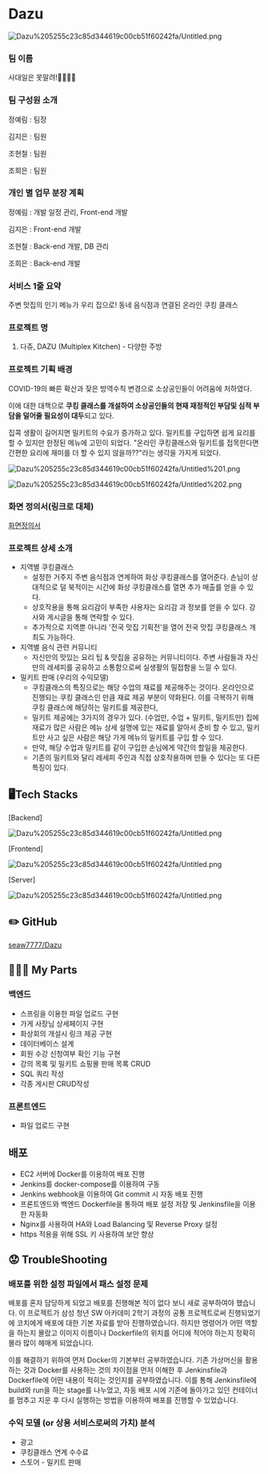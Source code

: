 # Dazu

![Dazu%205255c23c85d344619c00cb51f60242fa/Untitled.png](Dazu%205255c23c85d344619c00cb51f60242fa/Untitled.png)

### 팀 이름

사대일은 못말려!👨‍👩‍👧‍👧

### 팀 구성원 소개

정예림 : 팀장

김지은 : 팀원

조현철 : 팀원

조희은 : 팀원

### 개인 별 업무 분장 계획

정예림 : 개발 일정 관리, Front-end 개발

김지은 : Front-end 개발

조현철 : Back-end 개발, DB 관리

조희은 : Back-end 개발

### 서비스 1줄 요약

주변 맛집의 인기 메뉴가 우리 집으로! 동네 음식점과 연결된 온라인 쿠킹 클래스

### 프로젝트 명

1. 다쥬, DAZU (Multiplex Kitchen) - 다양한 주방

### 프로젝트 기획 배경

COVID-19의 빠른 확산과 잦은 방역수칙 변경으로 소상공인들이 어려움에 처하였다.

이에 대한 대책으로 **쿠킹 클래스를 개설하여 소상공인들의 현재 재정적인 부담및 심적 부담을 덜어줄 필요성이 대두**되고 있다.

집콕 생활이 길어지면 밀키트의 수요가 증가하고 있다. 밀키트를 구입하면 쉽게 요리를 할 수 있지만 한정된 메뉴에 고민이 되었다. "온라인 쿠킹클래스와 밀키트를 접목한다면 간편한 요리에 재미를 더 할 수 있지 않을까??"라는 생각을 가지게 되었다.

![Dazu%205255c23c85d344619c00cb51f60242fa/Untitled%201.png](Dazu%205255c23c85d344619c00cb51f60242fa/Untitled%201.png)

![Dazu%205255c23c85d344619c00cb51f60242fa/Untitled%202.png](Dazu%205255c23c85d344619c00cb51f60242fa/Untitled%202.png)

### 화면 정의서(링크로 대체)

[화면정의서](https://www.notion.so/80b7e8725f9b43219aa8793b042a95bb)

### 프로젝트 상세 소개

- 지역별 쿠킹클래스
    - 설정한 거주지 주변 음식점과 연계하여 화상 쿠킹클래스를 열어준다. 손님이 상대적으로 덜 북적이는 시간에 화상 쿠킹클래스를 열면 추가 매출를 얻을 수 있다.
    - 상호작용을 통해 요리감이 부족한 사용자는 요리감 과 정보를 얻을 수 있다. 강사와 게시글을 통해 연락할 수 있다.
    - 추가적으로 지역뿐 아니라 '전국 맛집 기획전'을 열어 전국 맛집 쿠킹클래스 개최도 가능하다.
- 지역별 음식 관련 커뮤니티
    - 자신만의 맛있는 요리 팁 & 맛집을 공유하는 커뮤니티이다. 주변 사람들과 자신만의 레세피를 공유하고 소통함으로써 실생활의 밀접함을 느낄 수 있다.
- 밀키트 판매 (우리의 수익모델)
    - 쿠킹클래스의 특징으로는 해당 수업의 재료를 제공해주는 것이다. 온라인으로 진행되는 쿠킹 클래스인 만큼 재료 제공 부분이 약화된다. 이를 극복하기 위해 쿠킹 클래스에 해당하는 밀키트를 제공한다,
    - 밀키트 제공에는 3가지의 경우가 있다. (수업만, 수업 + 밀키트, 밀키트만) 집에 재료가 많은 사람은 메뉴 상세 설명에 있는 재료를 알아서 준비 할 수 있고, 밀키트만 사고 싶은 사람은 해당 가게 메뉴의 밀키트를 구입 할 수 있다.
    - 만약, 해당 수업과 밀키트를 같이 구입한 손님에게 약간의 할일을 제공한다.
    - 기존의 밀키트와 달리 레세피 주인과 직접 상호작용하며 만들 수 있다는 또 다른 특징이 있다.

## 🖥️Tech Stacks

[Backend]

![Dazu%205255c23c85d344619c00cb51f60242fa/Untitled.png](Dazu%205255c23c85d344619c00cb51f60242fa/1.jpg)

[Frontend]

![Dazu%205255c23c85d344619c00cb51f60242fa/Untitled.png](Dazu%205255c23c85d344619c00cb51f60242fa/2.jpg)

[Server]

![Dazu%205255c23c85d344619c00cb51f60242fa/Untitled.png](Dazu%205255c23c85d344619c00cb51f60242fa/3.jpg)

## ✏️ GitHub

[seaw7777/Dazu](https://github.com/seaw7777/Dazu)

## 👩🏻‍🔧 My Parts

### 백엔드

- 스프링을 이용한 파일 업로드 구현
- 가게 사장님 상세페이지 구현
- 화상회의 개설시 링크 제공 구현
- 데이터베이스 설계
- 회원 수강 신청여부 확인 기능 구현
- 강의 목록 및 밀키트 쇼핑몰 판매 목록 CRUD
- SQL 쿼리 작성
- 각종 게시판 CRUD작성

### 프론트엔드

- 파일 업로드 구현

## 배포

- EC2 서버에 Docker를 이용하여 배포 진행
- Jenkins를 docker-compose를 이용하여 구동
- Jenkins webhook을 이용하여 Git commit 시 자동 배포 진행
- 프론트엔드와 백엔드 Dockerfile을 통하여 배포 설정 저장 및 Jenkinsfile을 이용한 자동화
- Nginx를 사용하여 HA와 Load Balancing 및 Reverse Proxy 설정
- https 적용을 위해 SSL 키 사용하여 보안 향상

## 😟 TroubleShooting

### 배포를 위한 설정 파일에서 패스 설정 문제

 배포를 혼자 담당하게 되었고 배포를 진행해본 적이 없다 보니 새로 공부하여야 했습니다. 이 프로젝트가 삼성 청년 SW 아카데미 2학기 과정의 공통 프로젝트로써 진행되었기에 코치에게 배포에 대한 기본 자료를 받아 진행하였습니다. 하지만 명령어가 어떤 역할을 하는지 몰랐고 이미지 이름이나 Dockerfile의 위치를 어디에 적어야 하는지 정확히 몰라 많이 헤매게 되었습니다.

 이를 해결하기 위하여 먼저 Docker의 기본부터 공부하였습니다. 기존 가상머신을 활용하는 것과 Docker를 사용하는 것의 차이점을 먼저 이해한 후 Jenkinsfile과 Dockerfile에 어떤 내용이 적히는 것인지를 공부하였습니다. 이를 통해 Jenkinsfile에 build와 run을 하는 stage를 나누었고, 자동 배포 시에 기존에 돌아가고 있던 컨테이너를 멈추고 지운 후 다시 실행하는 방법을 이용하여 배포를 진행할 수 있었습니다.

### 수익 모델 (or 상용 서비스로써의 가치) 분석

- 광고
- 쿠킹클래스 연계 수수료
- 스토어 - 밀키트 판매